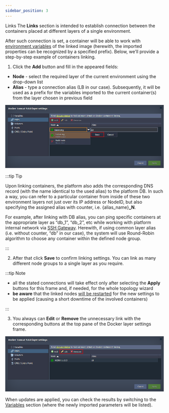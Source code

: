 ```yaml
---
sidebar_position: 3
---
```


Links
The **Links** section is intended to establish connection between the containers placed at different layers of a single environment.

After such connection is set, a container will be able to work with [environment variables](/docs/Container/Container%20Configuration/Variables) of the linked image (herewith, the imported properties can be recognized by a specified prefix). Below, we’ll provide a step-by-step example of containers linking.

1. Click the **Add** button and fill in the appeared fields:

- **Node** - select the required layer of the current environment using the drop-down list
- **Alias** - type a connection alias (LB in our case). Subsequently, it will be used as a prefix for the variables imported to the current container(s) from the layer chosen in previous field

![Locale Dropdown](./img/Links/01-add-linking-layer-settings.png)

:::tip Tip

Upon linking containers, the platform also adds the corresponding DNS record (with the name identical to the used alias) to the platform DB. In such a way, you can refer to a particular container from inside of these two environment layers not just over its IP address or NodeID, but also specifying the assigned alias with counter, i.e. {alias_name}**\_N**.

For example, after linking with DB alias, you can ping specific containers at the appropriate layer as “db_1”, “db_2”, etc while working with platform internal network via [SSH Gateway](/docs/Deployment%20Tools/SSH/SSH%20Overview). Herewith, if using common layer alias (i.e. without counter, “db” in our case), the system will use Round-Robin algorithm to choose any container within the defined node group.

:::

2. After that click **Save** to confirm linking settings. You can link as many different node groups to a single layer as you require.

:::tip Note

- all the stated connections will take effect only after selecting the **Apply** buttons for this frame and, if needed, for the whole topology wizard
- **be aware** that the linked nodes <u>will be restarted</u> for the new settings to be applied (causing a short downtime of the involved containers)

:::

3. You always can **Edit** or **Remove** the unnecessary link with the corresponding buttons at the top pane of the Docker layer settings frame.

![Locale Dropdown](./img/Links/02--edit-remove-linking-layer-settings.png)

When updates are applied, you can check the results by switching to the [Variables](/docs/Container/Container%20Configuration/Variables) section (where the newly imported parameters will be listed).
